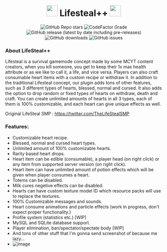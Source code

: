 <h1 align="center"><img height="35" src="https://cdnb.artstation.com/p/assets/images/images/016/235/721/original/christopher-haugen-heart-rotate4.gif"> Lifesteal++ <img height="35" src="https://cdnb.artstation.com/p/assets/images/images/016/235/721/original/christopher-haugen-heart-rotate4.gif"></h1>
<div align="center">

![GitHub Repo stars](https://img.shields.io/github/stars/arcadelabs/LifeSteal?style=for-the-badge) 
![CodeFactor Grade](https://img.shields.io/codefactor/grade/github/arcadelabs/LifeSteal?style=for-the-badge)
![GitHub release (latest by date including pre-releases)](https://img.shields.io/github/v/release/arcadelabs/LifeSteal?include_prereleases&style=for-the-badge) 
![GitHub downloads](https://img.shields.io/github/downloads/arcadelabs/LifeSteal/total?style=for-the-badge) 
![GitHub issues](https://img.shields.io/github/issues/arcadelabs/LifeSteal?style=for-the-badge)

</div>

### About LifeSteal++
Lifesteal is a survival gamemode concept made by some MCYT content creators, when you kill someone, you get to keep their 1x max health attribute or as we like to call it, a life, and vice versa. Players can also craft consumable heart items with a custom recipe or withdraw it. In addition to the traditional Lifesteal concept, our plugin adds tons of other features, such as 3 different types of hearts, blessed, normal and cursed. It also adds the option to drop random or fixed types of hearts on withdraw, death and craft. You can create unlimited amounts of hearts in all 3 types, each of them is 100% customizable, and each heart can give unique effects as well.

Original LifeSteal SMP : https://twitter.com/TheLifeStealSMP

### Features:
- Customizable heart recipe.
- Blessed, normal and cursed heart types.
- Unlimited amount of 100% customizable hearts.
- Rarity based heart drops.
- Heart item can be edible (consumable), a player head (on right click) or any item from supported server version (on right click).
- Heart item can have unlimited amount of potion effects which will be given when player consumes a heart.
- Totems can be disabled.
- Milk cures negetive effects can be disabled.
- Hearts can have custom texture model ID which resource packs will use to replace the textures.
- 100% Customizable messages and sounds.
- Heart consume animations and particle effects (work in progress, don't expect proper functionality.)
- Profile system (statistics etc.) [WIP]
- MySQL and SQLite database support.
- Player elimination, ban/spectator/spectate body [WIP]
- And tons of other stuff that I'm gonna send screenshot of because me lazy...
- ![image](https://user-images.githubusercontent.com/69498033/177811484-f9ef5fbc-3881-4d1e-b988-dd414502fb0d.png)
